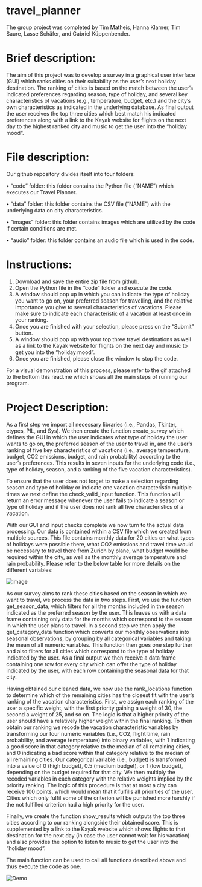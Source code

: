 # travel_planner

The group project was completed by Tim Matheis, Hanna Klarner, Tim Saure, Lasse Schäfer, and Gabriel Küppenbender.

# Brief description:
The aim of this project was to develop a survey in a graphical user interface (GUI) which ranks cities on their suitability as the user’s next holiday destination. The ranking of cities is based on the match between the user’s indicated preferences regarding season, type of holiday, and several key characteristics of vacations (e.g., temperature, budget, etc.) and the city’s own characteristics as indicated in the underlying database. As final output the user receives the top three cities which best match his indicated preferences along with a link to the Kayak website for flights on the next day to the highest ranked city and music to get the user into the “holiday mood”.

# File description:
Our github repository divides itself into four folders:

•	“code” folder: this folder contains the Python file (“NAME”) which executes our Travel Planner.

•	“data” folder: this folder contains the CSV file (“NAME”) with the underlying data on city characteristics.

•	“images” folder: this folder contains images which are utilized by the code if certain conditions are met.

•	“audio” folder: this folder contains an audio file which is used in the code.

# Instructions:
1.	Download and save the entire zip file from github.
2.	Open the Python file in the “code” folder and execute the code.
3.	A window should pop up in which you can indicate the type of holiday you want to go on, your preferred season for travelling, and the relative importance you give to several characteristics of vacations. Please make sure to indicate each characteristic of a vacation at least once in your ranking.
4.	Once you are finished with your selection, please press on the “Submit” button.
5.	A window should pop up with your top three travel destinations as well as a link to the Kayak website for flights on the next day and music to get you into the “holiday mood”.
6.	Once you are finished, please close the window to stop the code.

For a visual demonstration of this process, please refer to the gif attached to the bottom this read.me which shows all the main steps of running our program.

# Project Description:
As a first step we import all necessary libraries (i.e., Pandas, Tkinter, ctypes, PIL, and Sys). We then create the function create_survey which defines the GUI in which the user indicates what type of holiday the user wants to go on, the preferred season of the user to travel in, and the user’s ranking of five key characteristics of vacations (i.e., average temperature, budget, CO2 emissions, budget, and rain probability) according to the user’s preferences. This results in seven inputs for the underlying code (i.e., type of holiday, season, and a ranking of the five vacation characteristics).

To ensure that the user does not forget to make a selection regarding season and type of holiday or indicate one vacation characteristic multiple times we next define the check_valid_input function. This function will return an error message whenever the user fails to indicate a season or type of holiday and if the user does not rank all five characteristics of a vacation.

With our GUI and input checks complete we now turn to the actual data processing. Our data is contained within a CSV file which we created from multiple sources. This file contains monthly data for 20 cities on what types of holidays were possible there, what CO2 emissions and travel time would be necessary to travel there from Zurich by plane, what budget would be required within the city, as well as the monthly average temperature and rain probability. Please refer to the below table for more details on the different variables:

![image](https://user-images.githubusercontent.com/88341561/173243620-7dd42e26-940b-4211-b2b2-9106d60052d6.png)

As our survey aims to rank these cities based on the season in which we want to travel, we process the data in two steps. First, we use the function get_season_data, which filters for all the months included in the season indicated as the preferred season by the user. This leaves us with a data frame containing only data for the months which correspond to the season in which the user plans to travel. In a second step we then apply the get_category_data function which converts our monthly observations into seasonal observations, by grouping by all categorical variables and taking the mean of all numeric variables. This function then goes one step further and also filters for all cities which correspond to the type of holiday indicated by the user. As a final output we then receive a data frame containing one row for every city which can offer the type of holiday indicated by the user, with each row containing the seasonal data for that city.

Having obtained our cleaned data, we now use the rank_locations function to determine which of the remaining cities has the closest fit with the user’s ranking of the vacation characteristics. First, we assign each ranking of the user a specific weight, with the first priority gaining a weight of 30, the second a weight of 25, and so on. The logic is that a higher priority of the user should have a relatively higher weight within the final ranking. To then obtain our ranking we recode the vacation characteristic variables by transforming our four numeric variables (i.e., CO2, flight time, rain probability, and average temperature) into binary variables, with 1 indicating a good score in that category relative to the median of all remaining cities, and 0 indicating a bad score within that category relative to the median of all remaining cities. Our categorical variable (i.e., budget) is transformed into a value of 0 (high budget), 0.5 (medium budget), or 1 (low budget), depending on the budget required for that city. We then multiply the recoded variables in each category with the relative weights implied by the priority ranking. The logic of this procedure is that at most a city can receive 100 points, which would mean that it fulfills all priorities of the user. Cities which only fulfil some of the criterion will be punished more harshly if the not fulfilled criterion had a high priority for the user.

Finally, we create the function show_results which outputs the top three cities according to our ranking alongside their obtained score. This is supplemented by a link to the Kayak website which shows flights to that destination for the next day (in case the user cannot wait for his vacation) and also provides the option to listen to music to get the user into the “holiday mood”.

The main function can be used to call all functions described above and thus execute the code as one.


![Demo](demonstration/demo.gif)
